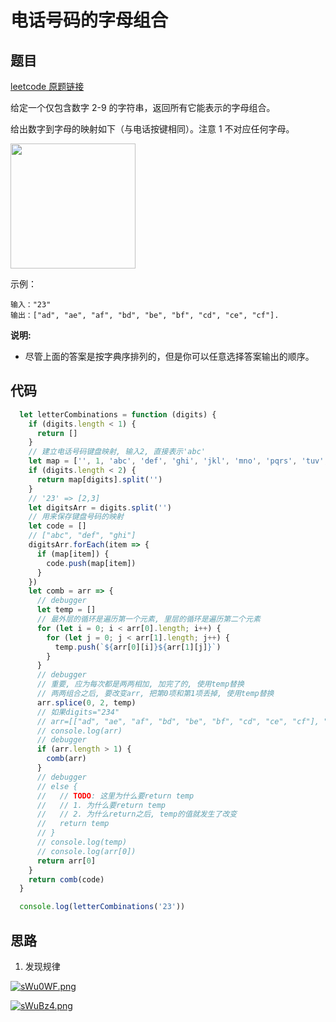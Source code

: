 # 电话号码的字母组合

## 题目

[leetcode 原题链接](https://leetcode-cn.com/problems/letter-combinations-of-a-phone-number/)

给定一个仅包含数字 2-9 的字符串，返回所有它能表示的字母组合。

给出数字到字母的映射如下（与电话按键相同）。注意 1 不对应任何字母。

<img style="width: 200px;" src="https://assets.leetcode-cn.com/aliyun-lc-upload/original_images/17_telephone_keypad.png">

示例：

```
输入："23"
输出：["ad", "ae", "af", "bd", "be", "bf", "cd", "ce", "cf"].
```

**说明:**

- 尽管上面的答案是按字典序排列的，但是你可以任意选择答案输出的顺序。

## 代码

```js
  let letterCombinations = function (digits) {
    if (digits.length < 1) {
      return []
    }
    // 建立电话号码键盘映射, 输入2, 直接表示'abc'
    let map = ['', 1, 'abc', 'def', 'ghi', 'jkl', 'mno', 'pqrs', 'tuv', 'wxyz']
    if (digits.length < 2) {
      return map[digits].split('')
    }
    // '23' => [2,3]
    let digitsArr = digits.split('')
    // 用来保存键盘号码的映射
    let code = []
    // ["abc", "def", "ghi"]
    digitsArr.forEach(item => {
      if (map[item]) {
        code.push(map[item])
      }
    })
    let comb = arr => {
      // debugger
      let temp = []
      // 最外层的循环是遍历第一个元素, 里层的循环是遍历第二个元素
      for (let i = 0; i < arr[0].length; i++) {
        for (let j = 0; j < arr[1].length; j++) {
          temp.push(`${arr[0][i]}${arr[1][j]}`)
        }
      }
      // debugger
      // 重要, 应为每次都是两两相加, 加完了的, 使用temp替换
      // 两两组合之后, 要改变arr, 把第0项和第1项丢掉, 使用temp替换
      arr.splice(0, 2, temp)
      // 如果digits="234"
      // arr=[["ad", "ae", "af", "bd", "be", "bf", "cd", "ce", "cf"], "ghi"]
      // console.log(arr)
      // debugger
      if (arr.length > 1) {
        comb(arr)
      }
      // debugger
      // else {
      //   // TODO: 这里为什么要return temp
      //   // 1. 为什么要return temp
      //   // 2. 为什么return之后, temp的值就发生了改变
      //   return temp
      // }
      // console.log(temp)
      // console.log(arr[0])
      return arr[0]
    }
    return comb(code)
  }

  console.log(letterCombinations('23'))
```
## 思路

1. 发现规律

[![sWu0WF.png](https://s3.ax1x.com/2021/01/20/sWu0WF.png)](https://imgchr.com/i/sWu0WF)

[![sWuBz4.png](https://s3.ax1x.com/2021/01/20/sWuBz4.png)](https://imgchr.com/i/sWuBz4)